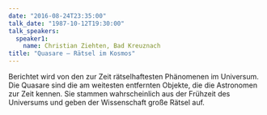 ```yaml
---
date: "2016-08-24T23:35:00"
talk_date: "1987-10-12T19:30:00"
talk_speakers:
  speaker1:
    name: Christian Ziehten, Bad Kreuznach
title: "Quasare – Rätsel im Kosmos"
---
```


Berichtet wird von den zur Zeit rätselhaftesten Phänomenen im Universum. Die Quasare sind die am weitesten entfernten Objekte, die die Astronomen zur Zeit kennen. Sie stammen wahrscheinlich aus der Frühzeit des Universums und geben der Wissenschaft große Rätsel auf.
